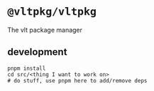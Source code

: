 # `@vltpkg/vltpkg`

The vlt package manager

## development

```
pnpm install
cd src/<thing I want to work on>
# do stuff, use pnpm here to add/remove deps
```
